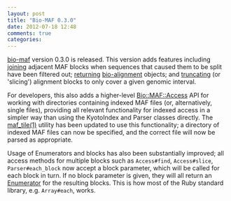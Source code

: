 ```yaml
---
layout: post
title: "Bio-MAF 0.3.0"
date: 2012-07-18 12:48
comments: true
categories:
---
```


[bio-maf][] version 0.3.0 is released. This version adds features
including [joining][] adjacent MAF blocks when sequences that caused
them to be split have been filtered out; [returning][]
[bio-alignment][] objects; and [truncating][] (or 'slicing') alignment
blocks to only cover a given genomic interval.

[bio-maf]: https://github.com/csw/bioruby-maf
[joining]: https://github.com/csw/bioruby-maf#join-blocks-after-filtering-together
[returning]: https://github.com/csw/bioruby-maf#extract-bio-alignment-representations-of-blocks
[bio-alignment]: https://github.com/pjotrp/bioruby-alignment
[truncating]: https://github.com/csw/bioruby-maf#extract-alignment-blocks-truncated-to-a-given-interval

For developers, this also adds a higher-level [Bio::MAF::Access][] API
for working with directories containing indexed MAF files (or,
alternatively, single files), providing all relevant functionality for
indexed access in a simpler way than using the KyotoIndex and Parser
classes directly. The [maf_tile(1)][] utility has been updated to use
this functionality; a directory of indexed MAF files can now be
specified, and the correct file will now be parsed as appropriate.

[BIO::MAF::Access]: http://rdoc.info/github/csw/bioruby-maf/master/Bio/MAF/Access
[maf_tile(1)]: http://csw.github.com/bioruby-maf/man/maf_tile.1.html

Usage of Enumerators and blocks has also been substantially improved;
all access methods for multiple blocks such as `Access#find`,
`Access#slice`, `Parser#each_block` now accept a block parameter,
which will be called for each block in turn. If no block parameter is
given, they will all return an [Enumerator][] for the resulting
blocks. This is how most of the Ruby standard library,
e.g. `Array#each`, works.

[Enumerator]: http://www.ruby-doc.org/core-1.9.3/Enumerator.html

